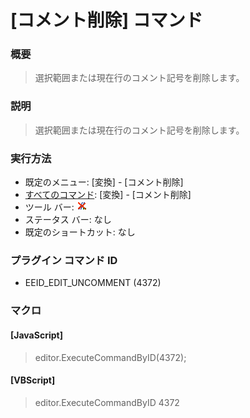 # \[コメント削除\] コマンド

### 概要

> 選択範囲または現在行のコメント記号を削除します。

### 説明

> 選択範囲または現在行のコメント記号を削除します。

### 実行方法

- 既定のメニュー: \[変換\] \- \[コメント削除\]
- [すべてのコマンド](../../glossary/allcommands): \[変換\] \- \[コメント削除\]
- ツール バー: ![](../../images/edituncomment.gif)
- ステータス バー: なし
- 既定のショートカット: なし

### プラグイン コマンド ID

- EEID\_EDIT\_UNCOMMENT (4372)

### マクロ

#### \[JavaScript\]

> editor.ExecuteCommandByID(4372);

#### \[VBScript\]

> editor.ExecuteCommandByID 4372
